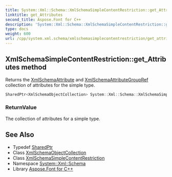 ```yaml
---
title: System::Xml::Schema::XmlSchemaSimpleContentRestriction::get_Attributes method
linktitle: get_Attributes
second_title: Aspose.Font for C++
description: 'System::Xml::Schema::XmlSchemaSimpleContentRestriction::get_Attributes method. Returns the XmlSchemaAttribute and XmlSchemaAttributeGroupRef collection of attributes for the simple type in C++.'
type: docs
weight: 600
url: /cpp/system.xml.schema/xmlschemasimplecontentrestriction/get_attributes/
---
```

## XmlSchemaSimpleContentRestriction::get_Attributes method


Returns the [XmlSchemaAttribute](../../xmlschemaattribute/) and [XmlSchemaAttributeGroupRef](../../xmlschemaattributegroupref/) collection of attributes for the simple type.

```cpp
SharedPtr<XmlSchemaObjectCollection> System::Xml::Schema::XmlSchemaSimpleContentRestriction::get_Attributes()
```


### ReturnValue

The collection of attributes for a simple type.

## See Also

* Typedef [SharedPtr](../../../system/sharedptr/)
* Class [XmlSchemaObjectCollection](../../xmlschemaobjectcollection/)
* Class [XmlSchemaSimpleContentRestriction](../)
* Namespace [System::Xml::Schema](../../)
* Library [Aspose.Font for C++](../../../)
